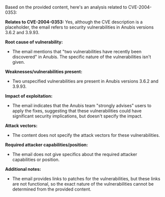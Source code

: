 Based on the provided content, here's an analysis related to CVE-2004-0353:

**Relates to CVE-2004-0353:** Yes, although the CVE description is a placeholder, the email refers to security vulnerabilities in Anubis versions 3.6.2 and 3.9.93.

**Root cause of vulnerability:**
- The email mentions that "two vulnerabilities have recently been discovered" in Anubis. The specific nature of the vulnerabilities isn't given.

**Weaknesses/vulnerabilities present:**
- Two unspecified vulnerabilities are present in Anubis versions 3.6.2 and 3.9.93.

**Impact of exploitation:**
- The email indicates that the Anubis team "strongly advises" users to apply the fixes, suggesting that these vulnerabilities could have significant security implications, but doesn't specify the impact.

**Attack vectors:**
- The content does not specify the attack vectors for these vulnerabilities.

**Required attacker capabilities/position:**
- The email does not give specifics about the required attacker capabilities or position.

**Additional notes:**
- The email provides links to patches for the vulnerabilities, but these links are not functional, so the exact nature of the vulnerabilities cannot be determined from the provided content.